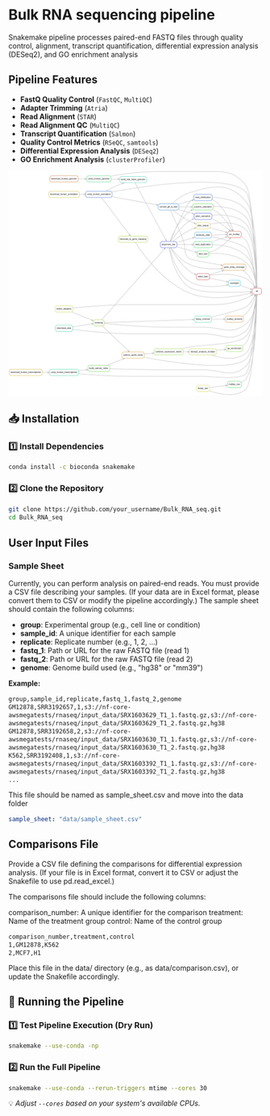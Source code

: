 # Bulk RNA sequencing pipeline
Snakemake pipeline processes paired-end FASTQ files through quality control, alignment, transcript quantification, differential expression analysis (DESeq2), and GO enrichment analysis 

## Pipeline Features

- **FastQ Quality Control** (`FastQC`, `MultiQC`)
- **Adapter Trimming** (`Atria`)
- **Read Alignment** (`STAR`)
- **Read Alignment QC** (`MultiQC`)
- **Transcript Quantification** (`Salmon`)
- **Quality Control Metrics** (`RSeQC`, `samtools`)
- **Differential Expression Analysis** (`DESeq2`)
- **GO Enrichment Analysis** (`clusterProfiler`)

![Pipeline Rulegraph](rule_graph.png)


## 📥 Installation

### 1️⃣ Install Dependencies

```bash
conda install -c bioconda snakemake
```

### 2️⃣ Clone the Repository
```bash
git clone https://github.com/your_username/Bulk_RNA_seq.git
cd Bulk_RNA_seq
```

## User Input Files

### Sample Sheet

Currently, you can perform analysis on paired-end reads. You must provide a CSV file describing your samples. (If your data are in Excel format, please convert them to CSV or modify the pipeline accordingly.) The sample sheet should contain the following columns:

- **group**: Experimental group (e.g., cell line or condition)
- **sample_id**: A unique identifier for each sample
- **replicate**: Replicate number (e.g., 1, 2, …)
- **fastq_1**: Path or URL for the raw FASTQ file (read 1)
- **fastq_2**: Path or URL for the raw FASTQ file (read 2)
- **genome**: Genome build used (e.g., "hg38" or "mm39")

**Example:**

```csv
group,sample_id,replicate,fastq_1,fastq_2,genome
GM12878,SRR3192657,1,s3://nf-core-awsmegatests/rnaseq/input_data/SRX1603629_T1_1.fastq.gz,s3://nf-core-awsmegatests/rnaseq/input_data/SRX1603629_T1_2.fastq.gz,hg38
GM12878,SRR3192658,2,s3://nf-core-awsmegatests/rnaseq/input_data/SRX1603630_T1_1.fastq.gz,s3://nf-core-awsmegatests/rnaseq/input_data/SRX1603630_T1_2.fastq.gz,hg38
K562,SRR3192408,1,s3://nf-core-awsmegatests/rnaseq/input_data/SRX1603392_T1_1.fastq.gz,s3://nf-core-awsmegatests/rnaseq/input_data/SRX1603392_T1_2.fastq.gz,hg38
...
```

This file should be named as sample_sheet.csv and move into the data folder

```yaml
sample_sheet: "data/sample_sheet.csv"
```

## Comparisons File

Provide a CSV file defining the comparisons for differential expression analysis. (If your file is in Excel format, convert it to CSV or adjust the Snakefile to use pd.read_excel.)

The comparisons file should include the following columns:

comparison_number: A unique identifier for the comparison
treatment: Name of the treatment group
control: Name of the control group

```csv
comparison_number,treatment,control
1,GM12878,K562
2,MCF7,H1
```
Place this file in the data/ directory (e.g., as data/comparison.csv), or update the Snakefile accordingly.

## 🚀 Running the Pipeline

### 1️⃣ Test Pipeline Execution (Dry Run)
```bash
snakemake --use-conda -np
```

### 2️⃣ Run the Full Pipeline
```bash
snakemake --use-conda --rerun-triggers mtime --cores 30
```
💡 *Adjust `--cores` based on your system's available CPUs.*

